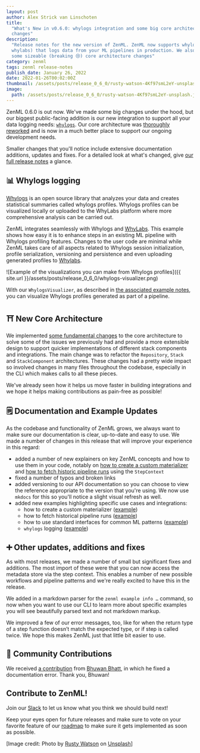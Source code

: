 ```yaml
---
layout: post
author: Alex Strick van Linschoten
title:
  "What's New in v0.6.0: whylogs integration and some big core architecture
  changes"
description:
  "Release notes for the new version of ZenML. ZenML now supports whylogs (from
  whylabs) that logs data from your ML pipelines in production. We also made
  some sizeable (breaking 😢) core architecture changes"
category: zenml
tags: zenml release-notes
publish_date: January 26, 2022
date: 2022-01-26T00:02:00Z
thumbnail: /assets/posts/release_0_6_0/rusty-watson-4Kf97smL2eY-unsplash.jpg
image:
  path: /assets/posts/release_0_6_0/rusty-watson-4Kf97smL2eY-unsplash.jpg
---
```


ZenML 0.6.0 is out now. We've made some big changes under the hood, but our
biggest public-facing addition is our new integration to support all your data
logging needs: [`whylogs`](https://github.com/whylabs/whylogs). Our core
architecture was
[thoroughly reworked](https://github.com/zenml-io/zenml/pull/305) and is now in
a much better place to support our ongoing development needs.

Smaller changes that you'll notice include extensive documentation additions,
updates and fixes. For a detailed look at what's changed, give
[our full release notes](https://github.com/zenml-io/zenml/releases/tag/0.6.0) a
glance.

## 📊 Whylogs logging

[Whylogs](https://github.com/whylabs/whylogs) is an open source library that
analyzes your data and creates statistical summaries called whylogs profiles.
Whylogs profiles can be visualized locally or uploaded to the WhyLabs platform
where more comprehensive analysis can be carried out.

ZenML integrates seamlessly with Whylogs and [WhyLabs](https://whylabs.ai/).
This example shows how easy it is to enhance steps in an existing ML pipeline
with Whylogs profiling features. Changes to the user code are minimal while
ZenML takes care of all aspects related to Whylogs session initialization,
profile serialization, versioning and persistence and even uploading generated
profiles to [Whylabs](https://whylabs.ai/).

![Example of the visualizations you can make from Whylogs profiles]({{ site.url }}/assets/posts/release_0_6_0/whylogs-visualizer.png)

With our `WhylogsVisualizer`, as described in
[the associated example notes](https://github.com/zenml-io/zenml/tree/main/examples/whylogs_data_profiling),
you can visualize Whylogs profiles generated as part of a pipeline.

## ⛩ New Core Architecture

We implemented
[some fundamental changes](https://github.com/zenml-io/zenml/pull/305) to the
core architecture to solve some of the issues we previously had and provide a
more extensible design to support quicker implementations of different stack
components and integrations. The main change was to refactor the `Repository`,
`Stack` and `StackComponent` architectures. These changes had a pretty wide
impact so involved changes in many files throughout the codebase, especially in
the CLI which makes calls to all these pieces.

We've already seen how it helps us move faster in building integrations and we
hope it helps making contributions as pain-free as possible!

## 🗒 Documentation and Example Updates

As the codebase and functionality of ZenML grows, we always want to make sure
our documentation is clear, up-to-date and easy to use. We made a number of
changes in this release that will improve your experience in this regard:

- added a number of new explainers on key ZenML concepts and how to use them in
  your code, notably on
  [how to create a custom materializer](https://docs.zenml.io/v/0.6.0/guides/index/custom-materializer)
  and
  [how to fetch historic pipeline runs](https://docs.zenml.io/v/0.6.0/guides/index/historic-runs)
  using the `StepContext`
- fixed a number of typos and broken links
- added versioning to our API documentation so you can choose to view the
  reference appropriate to the version that you're using. We now use `mkdocs`
  for this so you'll notice a slight visual refresh as well.
- added new examples highlighting specific use cases and integrations:
  - how to create a custom materializer
    ([example](https://github.com/zenml-io/zenml/tree/0.6.0/examples/custom_materializer))
  - how to fetch historical pipeline runs
    ([example](https://github.com/zenml-io/zenml/tree/0.6.0/examples/fetch_historical_runs))
  - how to use standard interfaces for common ML patterns
    ([example](https://github.com/zenml-io/zenml/tree/0.6.0/examples/standard_interfaces))
  - `whylogs` logging
    ([example](https://github.com/zenml-io/zenml/tree/0.6.0/examples/whylogs))

## ➕ Other updates, additions and fixes

As with most releases, we made a number of small but significant fixes and
additions. The most import of these were that you can now access the metadata
store via the step context. This enables a number of new possible workflows and
pipeline patterns and we're really excited to have this in the release.

We added in a markdown parser for the `zenml example info …` command, so now
when you want to use our CLI to learn more about specific examples you will see
beautifully parsed text and not markdown markup.

We improved a few of our error messages, too, like for when the return type of a
step function doesn’t match the expected type, or if step is called twice. We
hope this makes ZenML just that little bit easier to use.

## 🙌 Community Contributions

We received [a contribution](https://github.com/zenml-io/zenml/pull/317) from
[Bhuwan Bhatt](https://github.com/bhattbhuwan13), in which he fixed a
documentation error. Thank you, Bhuwan!

## Contribute to ZenML!

Join our [Slack](https://zenml.io/slack-invite/) to let us know what you think
we should build next!

Keep your eyes open for future releases and make sure to
vote on your
favorite feature of our [roadmap](https://zenml.io/roadmap) to make sure it gets
implemented as soon as possible.

[Image credit: Photo by <a
href="https://unsplash.com/@rustyct1?utm_source=unsplash&utm_medium=referral&utm_content=creditCopyText">Rusty
Watson</a> on <a
href="https://unsplash.com/s/photos/balloons?utm_source=unsplash&utm_medium=referral&utm_content=creditCopyText">Unsplash</a>]
